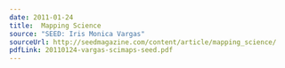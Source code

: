 ```yaml
---
date: 2011-01-24
title:  Mapping Science
source: "SEED: Iris Monica Vargas"
sourceUrl: http://seedmagazine.com/content/article/mapping_science/
pdfLink: 20110124-vargas-scimaps-seed.pdf
---
```

